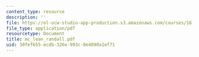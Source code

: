 ```yaml
---
content_type: resource
description: ''
file: https://ol-ocw-studio-app-production.s3.amazonaws.com/courses/16-13-aerodynamics-of-viscous-fluids-fall-2003/30fef655ecdb326e993c8e4090a1ef71_mc_lean_randall.pdf
file_type: application/pdf
resourcetype: Document
title: mc_lean_randall.pdf
uid: 30fef655-ecdb-326e-993c-8e4090a1ef71
---
```

